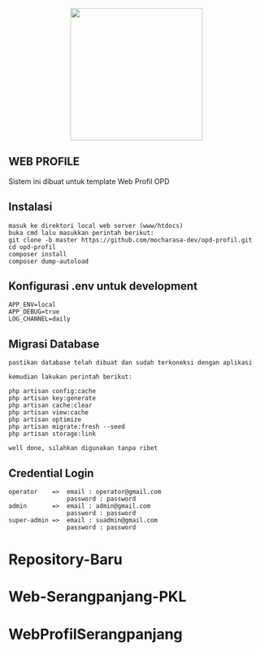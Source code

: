 <p align="center"><img src="https://user-images.githubusercontent.com/53842787/106160108-0f176400-61b8-11eb-9f3a-dfdb0e47ab09.png" width="260"></p>

## WEB PROFILE
Sistem ini dibuat untuk template Web Profil OPD

## Instalasi
    masuk ke direktori local web server (www/htdocs)
    buka cmd lalu masukkan perintah berikut:
    git clone -b master https://github.com/mocharasa-dev/opd-profil.git
    cd opd-profil
    composer install
    composer dump-autoload

## Konfigurasi .env untuk development
    APP_ENV=local
    APP_DEBUG=true
    LOG_CHANNEL=daily

## Migrasi Database
    pastikan database telah dibuat dan sudah terkoneksi dengan aplikasi

    kemudian lakukan perintah berikut:

    php artisan config:cache
    php artisan key:generate
    php artisan cache:clear
    php artisan view:cache
    php artisan optimize
    php artisan migrate:fresh --seed
    php artisan storage:link

    well done, silahkan digunakan tanpa ribet

## Credential Login
    operator    =>  email : operator@gmail.com
                    password : password
    admin       =>  email : admin@gmail.com
                    password : password
    super-admin =>  email : suadmin@gmail.com
                    password : password
# Repository-Baru
# Web-Serangpanjang-PKL
# WebProfilSerangpanjang
